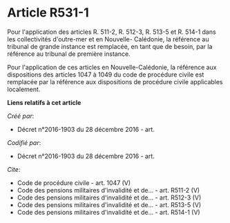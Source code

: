 # Article R531-1

Pour l'application des articles R. 511-2, R. 512-3, R. 513-5 et R. 514-1 dans les collectivités d'outre-mer et en Nouvelle-
Calédonie, la référence au tribunal de grande instance est remplacée, en tant que de besoin, par la référence au tribunal de
première instance.

Pour l'application de ces articles en Nouvelle-Calédonie, la référence aux dispositions des articles 1047 à 1049 du code de
procédure civile est remplacée par la référence aux dispositions de procédure civile applicables localement.

**Liens relatifs à cet article**

_Créé par_:

  - Décret n°2016-1903 du 28 décembre 2016 - art.

_Codifié par_:

  - Décret n°2016-1903 du 28 décembre 2016 - art.

_Cite_:

  - Code de procédure civile - art. 1047 (V)
  - Code des pensions militaires d'invalidité et de... - art. R511-2 (V)
  - Code des pensions militaires d'invalidité et de... - art. R512-3 (V)
  - Code des pensions militaires d'invalidité et de... - art. R513-5 (V)
  - Code des pensions militaires d'invalidité et de... - art. R514-1 (V)
